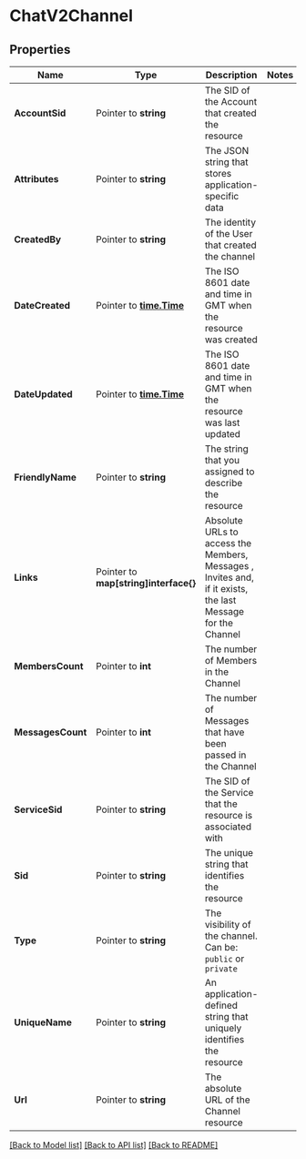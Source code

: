 # ChatV2Channel

## Properties

Name | Type | Description | Notes
------------ | ------------- | ------------- | -------------
**AccountSid** | Pointer to **string** | The SID of the Account that created the resource |
**Attributes** | Pointer to **string** | The JSON string that stores application-specific data |
**CreatedBy** | Pointer to **string** | The identity of the User that created the channel |
**DateCreated** | Pointer to [**time.Time**](time.Time.md) | The ISO 8601 date and time in GMT when the resource was created |
**DateUpdated** | Pointer to [**time.Time**](time.Time.md) | The ISO 8601 date and time in GMT when the resource was last updated |
**FriendlyName** | Pointer to **string** | The string that you assigned to describe the resource |
**Links** | Pointer to **map[string]interface{}** | Absolute URLs to access the Members, Messages , Invites and, if it exists, the last Message for the Channel |
**MembersCount** | Pointer to **int** | The number of Members in the Channel |
**MessagesCount** | Pointer to **int** | The number of Messages that have been passed in the Channel |
**ServiceSid** | Pointer to **string** | The SID of the Service that the resource is associated with |
**Sid** | Pointer to **string** | The unique string that identifies the resource |
**Type** | Pointer to **string** | The visibility of the channel. Can be: `public` or `private` |
**UniqueName** | Pointer to **string** | An application-defined string that uniquely identifies the resource |
**Url** | Pointer to **string** | The absolute URL of the Channel resource |

[[Back to Model list]](../README.md#documentation-for-models) [[Back to API list]](../README.md#documentation-for-api-endpoints) [[Back to README]](../README.md)


